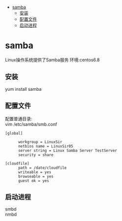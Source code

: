 <!-- TOC depthFrom:1 depthTo:6 withLinks:1 updateOnSave:1 orderedList:0 -->

- [samba](#samba)
	- [安装](#安装)
	- [配置文件](#配置文件)
	- [启动进程](#启动进程)

<!-- /TOC -->

# samba
Linux操作系统提供了Samba服务
环境:centos6.8

## 安装
yum install samba

## 配置文件
配置普通目录:  
vim /etc/samba/smb.conf  
```
[global]

      workgroup = LinuxSir
      netbios name = LinuxSir05
      server string = Linux Samba Server TestServer
      security = share

[cloudfile]
      path = /date/cloudfile
      writeable = yes
      browseable = yes
      guest ok = yes
```

## 启动进程
smbd  
nmbd  

